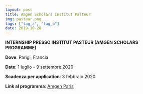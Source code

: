 ```yaml
---
layout: post
title: Amgen Scholars Institut Pasteur
img: pasteur.png
tags: ["tag_a", "tag_b"]
date: 2019-10-28
---
```


**INTERNSHIP PRESSO INSTITUT PASTEUR (AMGEN SCHOLARS PROGRAMME)**

**Dove**: Parigi, Francia 

**Date**: 1 luglio - 9 settembre 2020

**Scadenza per application**: 3 febbraio 2020

**Link al programma**: [Amgen Paris](https://www.pasteur.fr/en/education/programs-and-courses/internships-and-pre-doctoral-programs/amgen-scholars-program)
